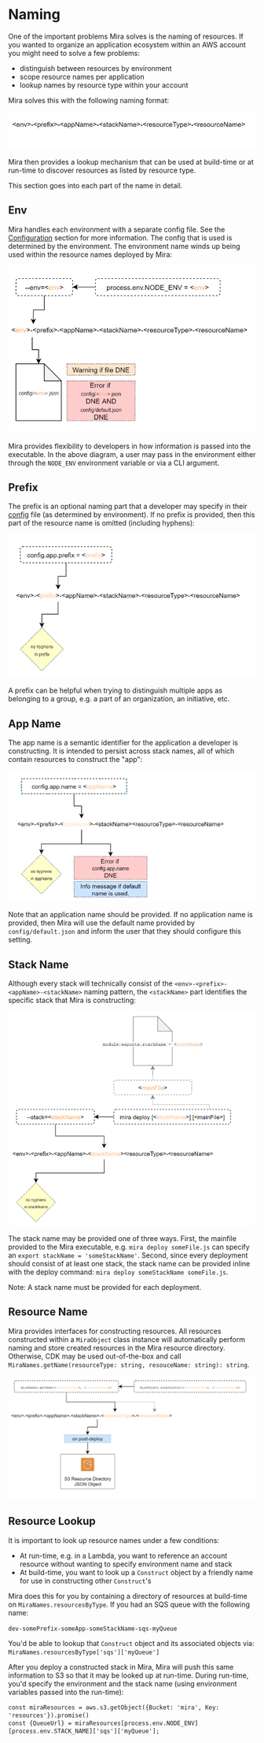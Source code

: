 # Naming

One of the important problems Mira solves is the naming of resources.  If you
wanted to organize an application ecosystem within an AWS account you might
need to solve a few problems:

* distinguish between resources by environment
* scope resource names per application
* lookup names by resource type within your account

Mira solves this with the following naming format:

![overview]

Mira then provides a lookup mechanism that can be used at build-time or at
run-time to discover resources as listed by resource type.

This section goes into each part of the name in detail.

## Env

Mira handles each environment with a separate config file.  See the [Configuration](/config/)
section for more information.  The config that is used is determined by the
environment.  The environment name winds up being used within the resource
names deployed by Mira:

![env]

Mira provides flexibility to developers in how information is passed into the
executable.  In the above diagram, a user may pass in the environment either
through the `NODE_ENV` environment variable or via a CLI argument.

## Prefix

The prefix is an optional naming part that a developer may specify in their
[config](/config/) file (as determined by environment).  If no prefix is provided,
then this part of the resource name is omitted (including hyphens):

![prefix]

A prefix can be helpful when trying to distinguish multiple apps as belonging
to a group, e.g. a part of an organization, an initiative, etc.


## App Name

The app name is a semantic identifier for the application a developer is
constructing.  It is intended to persist across stack names, all of which
contain resources to construct the "app":

![appname]

Note that an application name should be provided.  If no application name is
provided, then Mira will use the default name provided by `config/default.json`
and inform the user that they should configure this setting.

## Stack Name

Although every stack will technically consist of the `<env>-<prefix>-<appName>-<stackName>`
naming pattern, the `<stackName>` part identifies the specific stack that Mira
is constructing:

![stackname]

The stack name may be provided one of three ways.  First, the mainfile provided
to the Mira executable, e.g. `mira deploy someFile.js` can specify an 
`export stackName = 'someStackName'`.  Second, since every deployment should
consist of at least one stack, the stack name can be provided inline with the
deploy command: `mira deploy someStackName someFile.js`.

Note: A stack name must be provided for each deployment.

## Resource Name

Mira provides interfaces for constructing resources.  All resources constructed
within a `MiraObject` class instance will automatically perform naming and store
created resources in the Mira resource directory.  Otherwise, CDK may be used
out-of-the-box and call `MiraNames.getName(resourceType: string, resouceName: string): string`.

![resourcename]

## Resource Lookup

It is important to look up resource names under a few conditions:
* At run-time, e.g. in a Lambda, you want to reference an account resource without wanting to specify environment name and stack
* At build-time, you want to look up a `Construct` object by a friendly name for use in constructing other `Construct`'s

Mira does this for you by containing a directory of resources at build-time on
`MiraNames.resourcesByType`.  If you had an SQS queue with the following name:

`dev-somePrefix-someApp-someStackName-sqs-myQueue`

You'd be able to lookup that `Construct` object and its associated objects via:
`MiraNames.resourcesByType['sqs']['myQueue']`

After you deploy a constructed stack in Mira, Mira will push this same information
to S3 so that it may be looked up at run-time.  During run-time, you'd specify
the environment and the stack name (using environment variables passed into the 
run-time):
```
const miraResources = aws.s3.getObject({Bucket: 'mira', Key: 'resources'}).promise()
const {QueueUrl} = miraResources[process.env.NODE_ENV][process.env.STACK_NAME]['sqs']['myQueue'];
```


<!-- Images -->
[overview]: ../img/naming/overview.png
[env]: ../img/naming/env.png
[prefix]: ../img/naming/prefix.png
[appname]: ../img/naming/appname.png
[stackname]: ../img/naming/stackname.png
[resourcename]: ../img/naming/resourcename.png
